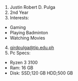 1. Justin Robert D. Pulga
2. 2nd Year
3. Interests:
- Gaming
- Playing Badminton
- Watching Movies
4. qjrdpulga@tip.edu.ph
5. Pc Specs:
- Ryzen 3 3100
- Ram: 16 GB
- Disk: SSD;120 GB HDD;500 GB
